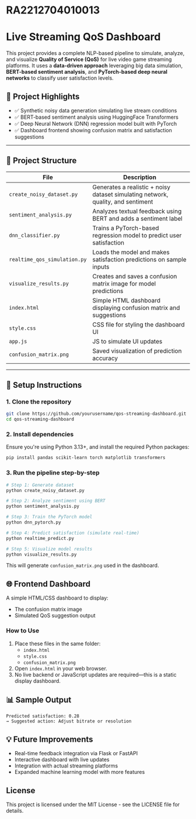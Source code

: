 # RA2212704010013
# Live Streaming QoS Dashboard

This project provides a complete NLP-based pipeline to simulate, analyze, and visualize **Quality of Service (QoS)** for live video game streaming platforms. It uses a **data-driven approach** leveraging big data simulation, **BERT-based sentiment analysis**, and **PyTorch-based deep neural networks** to classify user satisfaction levels.

## 🧠 Project Highlights

- ✅ Synthetic noisy data generation simulating live stream conditions
- ✅ BERT-based sentiment analysis using HuggingFace Transformers
- ✅ Deep Neural Network (DNN) regression model built with PyTorch
- ✅ Dashboard frontend showing confusion matrix and satisfaction suggestions

---

## 📁 Project Structure

| File | Description |
|------|-------------|
| `create_noisy_dataset.py` | Generates a realistic + noisy dataset simulating network, quality, and sentiment |
| `sentiment_analysis.py` | Analyzes textual feedback using BERT and adds a sentiment label |
| `dnn_classifier.py` | Trains a PyTorch-based regression model to predict user satisfaction |
| `realtime_qos_simulation.py` | Loads the model and makes satisfaction predictions on sample inputs |
| `visualize_results.py` | Creates and saves a confusion matrix image for model predictions |
| `index.html` | Simple HTML dashboard displaying confusion matrix and suggestions |
| `style.css` | CSS file for styling the dashboard UI |
| `app.js` | JS to simulate UI updates |
| `confusion_matrix.png` | Saved visualization of prediction accuracy |

---

## 🔧 Setup Instructions

### 1. Clone the repository

```bash
git clone https://github.com/yourusername/qos-streaming-dashboard.git
cd qos-streaming-dashboard
```

### 2. Install dependencies

Ensure you're using Python 3.13+, and install the required Python packages:

```bash
pip install pandas scikit-learn torch matplotlib transformers
```

### 3. Run the pipeline step-by-step

```bash
# Step 1: Generate dataset
python create_noisy_dataset.py

# Step 2: Analyze sentiment using BERT
python sentiment_analysis.py

# Step 3: Train the PyTorch model
python dnn_pytorch.py

# Step 4: Predict satisfaction (simulate real-time)
python realtime_predict.py

# Step 5: Visualize model results
python visualize_results.py
```

This will generate `confusion_matrix.png` used in the dashboard.

## 🌐 Frontend Dashboard

A simple HTML/CSS dashboard to display:
- The confusion matrix image
- Simulated QoS suggestion output

### How to Use

1. Place these files in the same folder:
   - `index.html`
   - `style.css`
   - `confusion_matrix.png`
2. Open `index.html` in your web browser.
3. No live backend or JavaScript updates are required—this is a static display dashboard.

## 📊 Sample Output

```
Predicted satisfaction: 0.28
→ Suggested action: Adjust bitrate or resolution
```

## 💡 Future Improvements

- Real-time feedback integration via Flask or FastAPI
- Interactive dashboard with live updates
- Integration with actual streaming platforms
- Expanded machine learning model with more features

## License

This project is licensed under the MIT License - see the LICENSE file for details.
